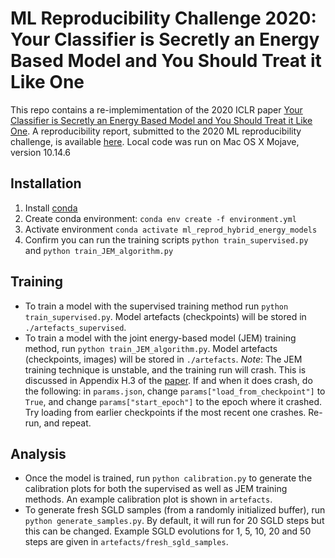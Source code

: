 # ML Reproducibility Challenge 2020: Your Classifier is Secretly an Energy Based Model and You Should Treat it Like One

This repo contains a re-implemimentation of the 2020 ICLR paper [Your Classifier is Secretly an Energy Based Model and You Should Treat it Like One](https://arxiv.org/abs/1912.03263). A reproducibility report, submitted to the 2020 ML reproducibility challenge, is available [here](https://openreview.net/forum?id=ShrPBsjByVa&referrer=%5BML%20Reproducibility%20Challenge%202020%5D(%2Fgroup%3Fid%3DML_Reproducibility_Challenge%2F2020)).
Local code was run on Mac OS X Mojave, version 10.14.6

## Installation

1. Install [conda](https://docs.anaconda.com/anaconda/install/)
1. Create conda environment:
    `conda env create -f environment.yml`
1. Activate environment
    `conda activate ml_reprod_hybrid_energy_models`
1. Confirm you can run the training scripts
    `python train_supervised.py` and `python train_JEM_algorithm.py`

## Training

* To train a model with the supervised training method run `python train_supervised.py`. Model artefacts (checkpoints) will be stored in `./artefacts_supervised`.
* To train a model with the joint energy-based model (JEM) training method, run `python train_JEM_algorithm.py`. Model artefacts (checkpoints, images) will be stored in `./artefacts`. _Note_: The JEM training technique is unstable, and the training run will crash. This is discussed in Appendix H.3 of the [paper](https://arxiv.org/abs/1912.03263). If and when it does crash, do the following: in `params.json`, change `params["load_from_checkpoint"]` to `True`, and change `params["start_epoch"]` to the epoch where it crashed. Try loading from earlier checkpoints if the most recent one crashes. Re-run, and repeat.

## Analysis

* Once the model is trained, run `python calibration.py` to generate the calibration plots for both the supervised as well as JEM training methods. An example calibration plot is shown in `artefacts`.
* To generate fresh SGLD samples (from a randomly initialized buffer), run `python generate_samples.py`. By default, it will run for 20 SGLD steps but this can be changed. Example SGLD evolutions for 1, 5, 10, 20 and 50 steps are given in `artefacts/fresh_sgld_samples`.
